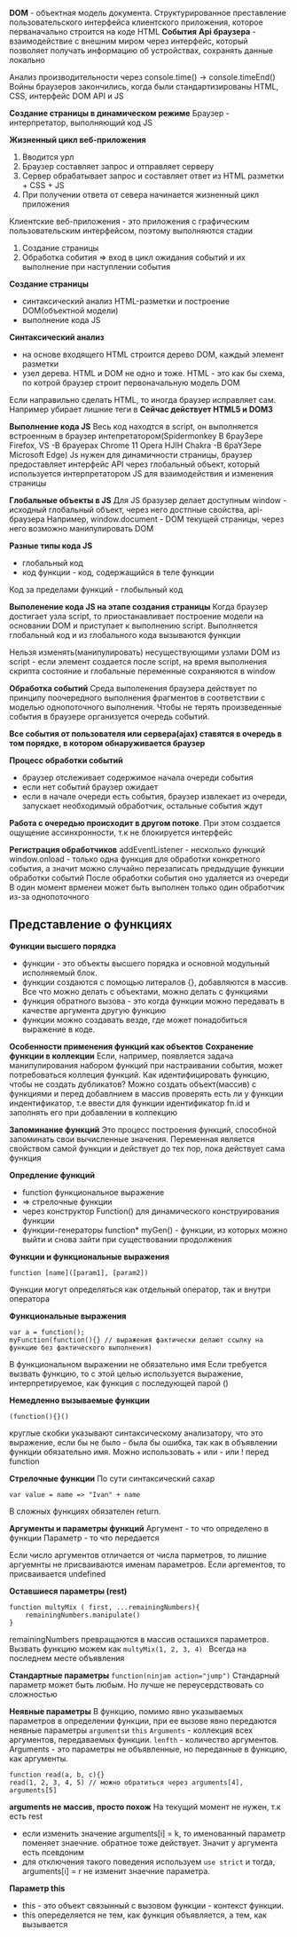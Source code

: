 **DOM** - объектная модель документа. Структурированное преставление пользовательского интерфейса клиентского приложения, которое перваначально строится на коде HTML
**События**
**Api браузера** - взаимодействие с внешним миром через интерфейс, который позволяет получать информацию об устройствах, сохранять данные локально

Анализ производительности через console.time() -> console.timeEnd()
Войны браузеров закончились, когда были стандартизированы HTML, CSS, интерфейс DOM API и JS

**Создание страницы в динамическом режиме**
Браузер - интерпретатор, выполняющий код JS

**Жизненный цикл веб-приложения**
1. Вводится урл
2. Браузер составляет запрос и отправляет серверу
3. Сервер обрабатывает запрос и составляет ответ из HTML разметки + CSS + JS
4. При получении ответа от севера начинается жизненный цикл приложения

Клиентские веб-приложения - это приложения с графическим пользовательским интерфейсом, поэтому выполняются стадии
1. Создание страницы
2. Обработка собития => вход в цикл ожидания событий и их выполнение при наступлении события

**Создание страницы**
* синтаксический анализ HTML-разметки и построение DOM(объектной модели)
* выполнение кода JS

**Синтаксический анализ**
* на основе входящего HTML строится дерево DOM, каждый элемент разметки
* узел дерева. HTML и DOM не одно и тоже. HTML - это как бы схема, по котрой браузер строит первоначальную модель DOM

Если направильно сделать HTML, то иногда браузер исправляет сам. Например убирает лишние теги в <head/>
**Сейчас действует HTML5 и DOM3**

**Выполнение кода JS**
Весь код находтся в script, он выполняется встроенным в браузер интепретатором(Spidermonkey B 6pay3epe Firefox, VS -B 6payepax Chrome 11 Opera HJIH Chakra -B  6paY3epe Microsoft  Edge)
Js нужен для динамичности страницы, браузер предоставляет интерфейс API через глобальный объект, который используется интерпретатором JS для взаимодействия и изменения страницы

**Глобальные объекты в JS**
Для JS бразузер делает доступным window - исходный глобальный объект, через него достпные свойства, api-браузера
Например, window.document - DOM текущей страницы, через него возможно манипулировать DOM

**Разные типы кода JS**
* глобальный код
* код функции - код, содержащийся в теле функции

Код за пределами функций - глобыльный код

**Выполенение кода JS на этапе создания страницы**
Когда браузер достигает узла script, то приостанавливает построение модели на основании DOM и приступает к выполнению script. Выполняется глобальный код и из глобального кода вызываются функции

Нельзя изменять(манипулировать) несуществующими узлами DOM из script - если элемент создается после script, на время выполнения скрипта состояние и глобальные переменные сохраняются в window

**Обработка событий**
Среда выполенения браузера действует по принципу поочередного выполнения фрагментов в соответствии с моделью однопоточного выполнения. Чтобы не терять произведенные события в браузере организуется очередь событий.

**Все события от пользователя или сервера(ajax) ставятся в очередь в том порядке, в котором обнаруживается браузер**

**Процесс обработки событий**
* браузер отслеживает содержимое  начала очереди события
* если нет событий браузер ожидает
* если в начале очереди есть события, браузер извлекает из очереди, запускает необходимый обработчик, остальные события ждут

**Работа с очередью происходит в другом потоке**. При этом создается ощущение ассинхронности, т.к не блокируется интерфейс

**Регистрация обработчиков**
addEventListener - несколько функций
window.onload - только одна функция для обработки конкретного события, а значит можно случайно перезаписать предыдущие функции обработки событий
После обработки события оно удаляется из очереди
В один момент врменеи может быть выполнен только один обработчик из-за однопоточного

## Представление о функциях
**Функции высшего порядка**
* функции - это объекты высшего порядка и основной модульный исполняемый блок.
* функции создаются с помощью литералов {}, добавляются в массив. Все что можно делать с объектами, можно делать с функциями
* функция обратного вызова - это когда функции можно передавать в качестве аргумента другую функцию
* функции можно создавать везде, где может понадобиться выражение в коде.

**Особенности применения функций как объектов**
**Сохранение функции в коллекции**
Если, например, появляется задача манипулирования набором функций при настраивании события, может потребоваться коллеция функций. 
Как идентифицировать функцию, чтобы не создать дубликатов? Можно создать объект(массив) с функциями и перед добавлнием в массив проверять есть ли у функции индентификатор, т.е ввести для функции идентификатор fn.id и заполнять его при добавлении в коллекцию

**Запоминание функций**
Это процесс построения функций, способной запоминать свои вычисленные значения.
Переменная является свойством самой функции и действует до тех пор, пока действует сама функция

**Опредление функций**
* function функциональное выражение
* => стрелочные функции
* через конструктор Function() для динамического конструирования функции
* функции-генераторы function* myGen() - функции, из которых можно выйти и снова зайти при существовании продолжения

**Функции и функциональные выражения**
```
function [name]([param1], [param2])
```
Функции могут определяться как отдельный оператор, так и внутри оператора

**Функциональные выражения**
```
var a = function();
myFunction(function(){} // выражения фактически делают ссылку на функцию без фактического выполнения)
```
В функциональном выражении не обязательно имя
Если требуется вызвать функцию, то с этой целью используется выражение, интерпретируемое, как функция с последующей парой ()

**Немедленно вызываемые функции**
```
(function(){}()
```
круглые скобки указывают синтаксическому анализатору, что это выражение, если бы не было - была бы ошибка, так как в объявлении функции обязательно имя. Можно использовать + или - или ! перед function

**Стрелочные функции**
По сути синтаксический сахар
```
var value = name => "Ivan" + name
```
В сложных функциях обязателен return.

**Аргументы и параметры функций**
Аргумент - то что определено в функции
Параметр - то что передается

Если число аргументов отличается от числа парметров, то лишние аргуемнты не присваиваются именам параметров. Если аргементов, то присваивается undefined

**Оставшиеся параметры (rest)**
```
function multyMix ( first, ...remainingNumbers){
    remainingNumbers.manipulate()
}
```
remainingNumbers превращаются в массив осташихся параметров.
Вызвать функцию можем как ```multyMix(1, 2, 3, 4) ```
Всегда на последнем месте объявления

**Стандартные параметры**
```function(ninjam action="jump")```
Стандарный параметр может быть любым. Но лучше не переусердствовать со сложностью

**Неявные параметры**
В функцию, помимо явно указываемых параметров в определении функции, при ее вызове явно передаются неявные параметры ``arguments``и ``this``
``Arguments`` - коллекция всех аргументов, передаваемых функции. ``lenfth`` - количество аргументов. Arguments  - это параметры не объявленные, но переданные в функцию, как аргументы.
```
function read(a, b, c){}
read(1, 2, 3, 4, 5) // можно обратиться через arguments[4], arguments[5]
```
**arguments не массив, просто похож**
На текущий момент не нужен, т.к есть rest
* если изменить значение arguments[i] = k, то именованный параметр поменяет знаечние. обратное тоже действует. Значит у аргумента есть псевдоним
* для отключения такого поведения используем ``use strict`` и тогда, arguments[i] = r не изменит знаечние параметра.

**Параметр this**
* this - это объект связынный с вызовом функции - контекст функции.
* this опеределяется не тем, как функция объявляется, а тем, как вызывается






















